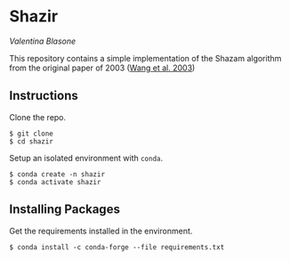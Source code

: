 Shazir
============
*Valentina Blasone*

This repository contains a simple implementation of the Shazam algorithm from the original paper of 2003 ([Wang et al. 2003](https:https://citeseerx.ist.psu.edu/viewdoc/download?doi=10.1.1.217.8882&rep=rep1&type=pdf))

Instructions
------------

Clone the repo.

    $ git clone 
    $ cd shazir

Setup an isolated environment with `conda`.

    $ conda create -n shazir
    $ conda activate shazir

Installing Packages
--------------------

Get the requirements installed in the environment.

    $ conda install -c conda-forge --file requirements.txt
